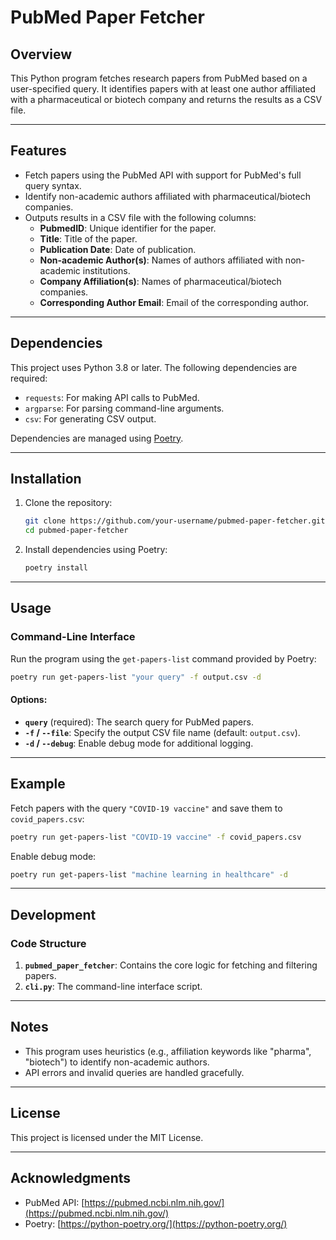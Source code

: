 # PubMed Paper Fetcher

## Overview

This Python program fetches research papers from PubMed based on a user-specified query. It identifies papers with at least one author affiliated with a pharmaceutical or biotech company and returns the results as a CSV file.

---

## Features

- Fetch papers using the PubMed API with support for PubMed's full query syntax.
- Identify non-academic authors affiliated with pharmaceutical/biotech companies.
- Outputs results in a CSV file with the following columns:
  - **PubmedID**: Unique identifier for the paper.
  - **Title**: Title of the paper.
  - **Publication Date**: Date of publication.
  - **Non-academic Author(s)**: Names of authors affiliated with non-academic institutions.
  - **Company Affiliation(s)**: Names of pharmaceutical/biotech companies.
  - **Corresponding Author Email**: Email of the corresponding author.

---

## Dependencies

This project uses Python 3.8 or later. The following dependencies are required:
- `requests`: For making API calls to PubMed.
- `argparse`: For parsing command-line arguments.
- `csv`: For generating CSV output.

Dependencies are managed using [Poetry](https://python-poetry.org/).

---

## Installation

1. Clone the repository:
   ```bash
   git clone https://github.com/your-username/pubmed-paper-fetcher.git
   cd pubmed-paper-fetcher
   ```

2. Install dependencies using Poetry:
   ```bash
   poetry install
   ```

---

## Usage

### Command-Line Interface

Run the program using the `get-papers-list` command provided by Poetry:
```bash
poetry run get-papers-list "your query" -f output.csv -d
```

#### Options:
- **`query`** (required): The search query for PubMed papers.
- **`-f` / `--file`**: Specify the output CSV file name (default: `output.csv`).
- **`-d` / `--debug`**: Enable debug mode for additional logging.

---

## Example

Fetch papers with the query `"COVID-19 vaccine"` and save them to `covid_papers.csv`:
```bash
poetry run get-papers-list "COVID-19 vaccine" -f covid_papers.csv
```

Enable debug mode:
```bash
poetry run get-papers-list "machine learning in healthcare" -d
```

---

## Development

### Code Structure
1. **`pubmed_paper_fetcher`**: Contains the core logic for fetching and filtering papers.
2. **`cli.py`**: The command-line interface script.

---

## Notes

- This program uses heuristics (e.g., affiliation keywords like "pharma", "biotech") to identify non-academic authors.
- API errors and invalid queries are handled gracefully.

---

## License

This project is licensed under the MIT License.

---

## Acknowledgments

- PubMed API: [https://pubmed.ncbi.nlm.nih.gov/](https://pubmed.ncbi.nlm.nih.gov/)
- Poetry: [https://python-poetry.org/](https://python-poetry.org/)

